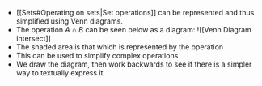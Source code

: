 - [[Sets#Operating on sets|Set operations]] can be represented and thus simplified using Venn diagrams.
- The operation $A\cap B$ can be seen below as a diagram: ![[Venn Diagram intersect]]
- The shaded area is that which is represented by the operation
- This can be used to simplify complex operations
- We draw the diagram, then work backwards to see if there is a simpler way to textually express it